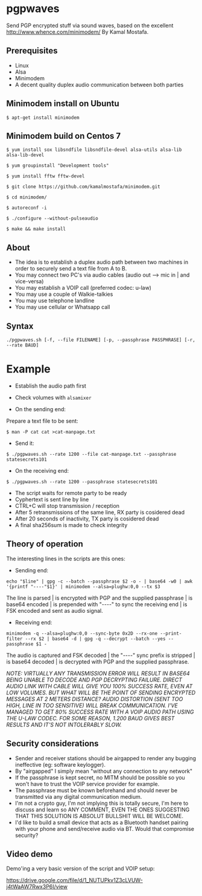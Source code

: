 # pgpwaves
Send PGP encrypted stuff via sound waves, based on the excellent http://www.whence.com/minimodem/ By Kamal Mostafa.


## Prerequisites
- Linux
- Alsa
- Minimodem
- A decent quality duplex audio communication between both parties


## Minimodem install on Ubuntu
`$ apt-get install minimodem`


## Minimodem build on Centos 7
```
$ yum install sox libsndfile libsndfile-devel alsa-utils alsa-lib alsa-lib-devel

$ yum groupinstall "Development tools"

$ yum install fftw fftw-devel

$ git clone https://github.com/kamalmostafa/minimodem.git

$ cd minimodem/

$ autoreconf -i

$ ./configure --without-pulseaudio

$ make && make install
```

## About
- The idea is to establish a duplex audio path between two machines in order to securely send a text file from A to B.
- You may connect two PC's via audio cables (audio out --> mic in | and vice-versa)
- You may establish a VOIP call (preferred codec: u-law)
- You may use a couple of Walkie-talkies
- You may use telephone landline
- You may use cellular or Whatsapp call


## Syntax
`./pgpwaves.sh [-f, --file FILENAME] [-p, --passphrase PASSPHRASE] [-r, --rate BAUD]`


# Example
- Establish the audio path first
- Check volumes with `alsamixer`

- On the sending end:

Prepare a text file to be sent:

`$ man -P cat cat >cat-manpage.txt`

- Send it:

`$ ./pgpwaves.sh --rate 1200 --file cat-manpage.txt --passphrase statesecrets101`

- On the receiving end:

`$ ./pgpwaves.sh --rate 1200 --passphrase statesecrets101`

- The script waits for remote party to be ready
- Cyphertext is sent line by line
- CTRL+C will stop transmission / reception
- After 5 retransmissions of the same line, RX party is cosidered dead
- After 20 seconds of inactivity, TX party is cosidered dead
- A final sha256sum is made to check integrity


## Theory of operation
The interesting lines in the scripts are this ones:

- Sending end:

`echo "$line" | gpg -c --batch --passphrase $2 -o - | base64 -w0 | awk '{printf "----"$1}' | minimodem --alsa=plughw:0,0 --tx $3`

The line is parsed | is encrypted with PGP and the supplied passphrase | is base64 encoded | is prepended with "----" to sync the receiving end | is FSK encoded and sent as audio signal.

- Receiving end:

`minimodem -q --alsa=plughw:0,0 --sync-byte 0x2D --rx-one --print-filter --rx $2 | base64 -d | gpg -q --decrypt --batch --yes --passphrase $1 -`

The audio is captured and FSK decoded | the "----" sync prefix is stripped | is base64 decoded | is decrypted with PGP and the supplied passphrase.

*NOTE: VIRTUALLY ANY TRANSMISSION ERROR WILL RESULT IN BASE64 BEING UNABLE TO DECODE AND PGP DECRYPTING FAILURE. DIRECT AUDIO LINK WITH CABLE WILL GIVE YOU 100% SUCCESS RATE, EVEN AT LOW VOLUMES. BUT WHAT WILL BE THE POINT OF SENDING ENCRYPTED MESSAGES AT 2 METERS DISTANCE? AUDIO DISTORTION (SENT TOO HIGH, LINE IN TOO SENSITIVE) WILL BREAK COMMUNICATION. I'VE MANAGED TO GET 80% SUCCESS RATE WITH A VOIP AUDIO PATH USING THE U-LAW CODEC. FOR SOME REASON, 1.200 BAUD GIVES BEST RESULTS AND IT'S NOT INTOLERABLY SLOW.* 


## Security considerations
- Sender and receiver stations should be airgapped to render any bugging ineffective (eg: software keylogger).
- By "airgapped" I simply mean "without any connection to any network"
- If the passphrase is kept secret, no MITM should be possible so you won't have to trust the VOIP service provider for example.
- The passphrase must be known beforehand and should never be transmitted via any digital communication medium.
- I'm not a crypto guy, I'm not implying this is totally secure, I'm here to discuss and learn so ANY COMMENT, EVEN THE ONES SUGGESTING THAT THIS SOLUTION IS ABSOLUT BULLSHIT WILL BE WELCOME.
- I'd like to build a small device that acts as a Bluetooth handset pairing with your phone and send/receive audio via BT. Would that compromise security?


## Video demo
Demo'ing a very basic version of the script and VOIP setup:

https://drive.google.com/file/d/1_NUTUPkv1Z3cLVUW-j4tWaAW7Rwx3P6I/view
